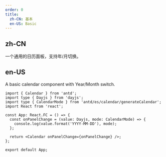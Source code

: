 ```yaml
---
order: 0
title:
  zh-CN: 基本
  en-US: Basic
---
```


## zh-CN

一个通用的日历面板，支持年/月切换。

## en-US

A basic calendar component with Year/Month switch.

```tsx
import { Calendar } from 'antd';
import type { Dayjs } from 'dayjs';
import type { CalendarMode } from 'antd/es/calendar/generateCalendar';
import React from 'react';

const App: React.FC = () => {
  const onPanelChange = (value: Dayjs, mode: CalendarMode) => {
    console.log(value.format('YYYY-MM-DD'), mode);
  };

  return <Calendar onPanelChange={onPanelChange} />;
};

export default App;
```
